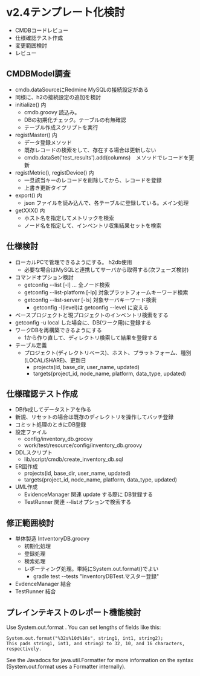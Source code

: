 v2.4テンプレート化検討
======================

* CMDBコードレビュー
* 仕様確認テスト作成
* 変更範囲検討
* レビュー

CMDBModel調査
--------------

* cmdb.dataSourceにRedmine MySQLの接続設定がある
* 同様に、h2の接続設定の追加を検討
* initialize() 内
    * cmdb.groovy 読込み。
    * DBの初期化チェック。テーブルの有無確認
    * テーブル作成スクリプトを実行
* registMaster() 内
    * データ登録メソッド
    * 既存レコードの検索をして、存在する場合は更新しない
    * cmdb.dataSet('test_results').add(columns)　メソッドでレコードを更新
* registMetric(), registDevice() 内
    * 一旦該当キーのレコードを削除してから、レコードを登録
    * 上書き更新タイプ
* export() 内
    * json ファイルを読み込んで、各テーブルに登録している。メイン処理
* getXXX() 内
    * ホスト名を指定してメトリックを検索
    * ノード名を指定して、インベントリ収集結果セットを検索

仕様検討
--------

* ローカルPCで管理できるようにする。 h2db使用 
    * 必要な場合はMySQLと連携してサーバから取得する(次フェーズ検討)
* コマンドオプション検討
    * getconfig --list [-l] ... 全ノード検索
    * getconfig --list-platform [-lp] 対象プラットフォームキーワード検索
    * getconfig --list-server [-ls] 対象サーバキーワード検索
        * getconfig -l(level)は getconfig --level に変える
* ベースプロジェクトと現プロジェクトのインベントリ検索をする
* getconfig -u local した場合に、DB(ワーク用)に登録する
* ワークDBを再構築できるようにする
    * 1から作り直して、ディレクトリ検索して結果を登録する
* テーブル定義
    * プロジェクト(ディレクトリベース)、ホスト、プラットフォーム、種別(LOCAL/SHARE)、更新日
        * projects(id, base_dir, user_name, updated)
        * targets(project_id, node_name, platform, data_type, updated)

仕様確認テスト作成
------------------

* DB作成してデータストアを作る
* 新規、リセットの場合は既存のディレクトリを操作してバッチ登録
* コミット処理のときにDB登録
* 設定ファイル
    * config/inventory_db.groovy
    * work/test/resource/config/inventory_db.groovy
* DDLスクリプト
    * lib/script/cmdb/create_inventory_db.sql
* ER図作成
    * projects(id, base_dir, user_name, updated)
    * targets(project_id, node_name, platform, data_type, updated)
* UML作成
    * EvidenceManager 関連 update する際に DB登録する
    * TestRunner 関連 --listオプションで検索する

修正範囲検討
------------

* 単体製造 IntventoryDB.groovy
    * 初期化処理
    * 登録処理
    * 検索処理
    * レポーティング処理。単純にSystem.out.format()でよい
        * gradle test --tests "InventoryDBTest.マスター登録"
* EvdenceManager 結合
* TestRunner 結合

プレインテキストのレポート機能検討
----------------------------------

Use System.out.format . You can set lengths of fields like this:

    System.out.format("%32s%10d%16s", string1, int1, string2);
    This pads string1, int1, and string2 to 32, 10, and 16 characters, respectively.

See the Javadocs for java.util.Formatter for more information on the syntax 
(System.out.format uses a Formatter internally).
